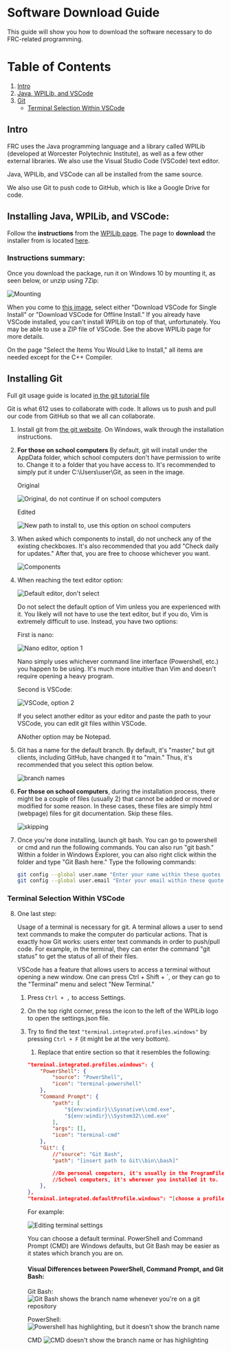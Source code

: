 # Software Download Guide

This guide will show you how to download the software necessary to do FRC-related programming.

# Table of Contents
1. [Intro](##Intro)
2. [Java, WPILib, and VSCode](#Installing-Java,-WPILib,-and-VSCode)
3. [Git](#Installing-Git)
    * [Terminal Selection Within VSCode](#Terminal-Selection-Within-VSCode)

## Intro

FRC uses the Java programming language and a library called WPILib (developed at Worcester Polytechnic Institute), as well as a few other external libraries. We also use the Visual Studio Code (VSCode) text editor.

Java, WPILib, and VSCode can all be installed from the same source.

We also use Git to push code to GitHub, which is like a Google Drive for code.

## Installing Java, WPILib, and VSCode:

Follow the **instructions** from the [WPILib page](https://docs.wpilib.org/en/stable/docs/zero-to-robot/step-2/wpilib-setup.html). The page to **download** the installer from is located [here](https://github.com/wpilibsuite/allwpilib/releases).

### Instructions summary:

Once you download the package, run it on Windows 10 by mounting it, as seen below, or unzip using 7Zip:

![Mounting](https://docs.wpilib.org/en/stable/_images/extract-windows-10.png)

When you come to [this image](https://docs.wpilib.org/en/stable/_images/installer-vscode-download.png), select either "Download VSCode for Single Install" or "Download VSCode for Offline Install." If you already have VSCode installed, you can't install WPILib on top of that, unfortunately. You may be able to use a ZIP file of VSCode. See the above WPILib page for more details.

On the page "Select the Items You Would Like to Install," all items are needed except for the C++ Compiler.

## Installing Git

Full git usage guide is located [in the git tutorial file](Tutorials/GIT-USAGE-GUIDE.md)

Git is what 612 uses to collaborate with code. It allows us to push and pull our code from GitHub so that we all can collaborate.

1. Install git from [the git website](https://git-scm.com/). On Windows, walk through the installation instructions.

2. **For those on school computers** By default, git will install under the AppData folder, which school computers don't have permission to write to. Change it to a folder that you have access to. It's recommended to simply put it under C:\Users\user\Git, as seen in the image.
    
    Original

    ![Original, do not continue if on school computers](static/downloadGuide/git01_PathDefault.png)    
    
    Edited
    
    ![New path to install to, use this option on school computers](static/downloadGuide/git02_PathNew.png)

3. When asked which components to install, do not uncheck any of the existing checkboxes. It's also recommended that you add "Check daily for updates." After that, you are free to choose whichever you want.
    
    ![Components](static/downloadGuide/git03_Components.png)

4. When reaching the text editor option:

    ![Default editor, don't select](static/downloadGuide/git04_EditorDefault.png)

    Do not select the default option of Vim unless you are experienced with it. You likely will not have to use the text editor, but if you do, Vim is extremely difficult to use.
    Instead, you have two options:
    
    First is nano:
    
    ![Nano editor, option 1](static/downloadGuide/git05_EditorNano.png)
    
    Nano simply uses whichever command line interface (Powershell, etc.) you happen to be using. It's much more intuitive than Vim and doesn't require opening a heavy program.

    Second is VSCode:
    
    ![VSCode, option 2](static/downloadGuide/git06_EditorVSCode.png)
    
    If you select another editor as your editor and paste the path to your VSCode, you can edit git files within VSCode.
    
    ANother option may be Notepad.

5. Git has a name for the default branch. By default, it's "master," but git clients, including GitHub, have changed it to "main." Thus, it's recommended that you select this option below.
    
    ![branch names](static/downloadGuide/git07_Branch.png)

6. **For those on school computers**, during the installation process, there might be a couple of files (usually 2) that cannot be added or moved or modified for some reason. In these cases, these files are simply html (webpage) files for git documentation. Skip these files.
    
    ![skipping](static/downloadGuide/git08_Skip.png)

7. Once you're done installing, launch git bash. You can go to powershell or cmd and run the following commands. You can also run "git bash." Within a folder in Windows Explorer, you can also right click within the folder and type "Git Bash here."
Type the following commands:
    ```bash
    git config --global user.name "Enter your name within these quotes here"
    git config --global user.email "Enter your email within these quotes here."
    ```

### Terminal Selection Within VSCode
8. One last step:

    Usage of a terminal is necessary for git. A terminal allows a user to send text commands to make the computer do particular actions. That is exactly how Git works: users enter text commands in order to push/pull code. For example, in the terminal, they can enter the command "git status" to get the status of all of their files.

    VSCode has a feature that allows users to access a terminal without opening a new window. One can press Ctrl + Shift + `, or they can go to the "Terminal" menu and select "New Terminal."

    1. Press ```Ctrl + ,``` to access Settings.
    2. On the top right corner, press the icon to the left of the WPILib logo to open the settings.json file.
    3. Try to find the text ```"terminal.integrated.profiles.windows"``` by pressing ```Ctrl + F``` (it might be at the very bottom).   
        1. Replace that entire section so that it resembles the following:

        ```JSON
        "terminal.integrated.profiles.windows": {
            "PowerShell": {
                "source": "PowerShell",
                "icon": "terminal-powershell"
            },
            "Command Prompt": {
                "path": [
                    "${env:windir}\\Sysnative\\cmd.exe",
                    "${env:windir}\\System32\\cmd.exe"
                ],
                "args": [],
                "icon": "terminal-cmd"
            },
            "Git": {
                //"source": "Git Bash",
                "path": "[insert path to Git\\bin\\bash]"

                //On personal computers, it's usually in the ProgramFiles directory. 
                //School computers, it's wherever you installed it to.
            },
        },
        "terminal.integrated.defaultProfile.windows": "[choose a profile here]" //add comma here if there's some more stuff on the bottom
        ```

        For example:

        ![Editing terminal settings](static/downloadGuide/git10_settings.json.png)

        You can choose a default terminal. PowerShell and Command Prompt (CMD) are Windows defaults, but Git Bash may be easier as it states which branch you are on.

        #### Visual Differences between PowerShell, Command Prompt, and Git Bash:

        Git Bash:
        ![Git Bash shows the branch name whenever you're on a git repository](static/downloadGuide/git11_gitBash.png)

        PowerShell:
        ![Powershell has highlighting, but it doesn't show the branch name](static/downloadGuide/git12_PS.png)

        CMD
        ![CMD doesn't show the branch name or has highlighting](static/downloadGuide/git13_CMD.png)